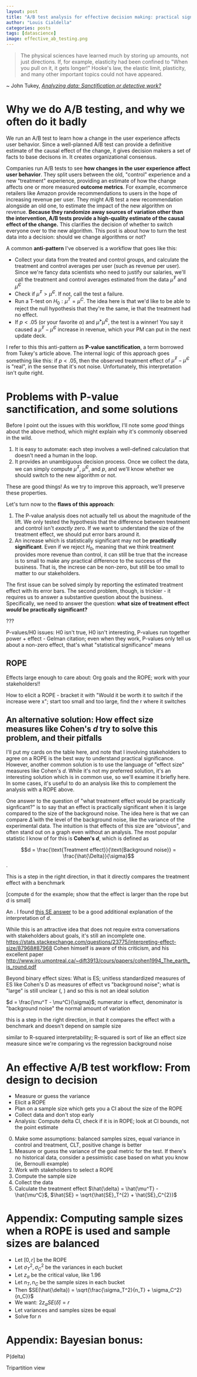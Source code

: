 ```yaml
---
layout: post
title: "A/B test analysis for effective decision making: practical significance, not statistical significance"
author: "Louis Cialdella"
categories: posts
tags: [datascience]
image: effective_ab_testing.png
---
```




> The physical sciences have learned much by storing up amounts, not just directions. If, for example, elasticity had been confined to "When you pull on it, it gets longer!" Hooke's law, the elastic limit, plasticity, and many other important topics could not have appeared.

~ John Tukey, [_Analyzing data: Sanctification or detective work?_](https://garstats.files.wordpress.com/2016/08/tukey-ap-1969.pdf)


# Why we do A/B testing, and why we often do it badly

We run an A/B test to learn how a change in the user experience affects user behavior. Since a well-planned A/B test can provide a definitive estimate of the causal effect of the change, it gives decision makers a set of facts to base decisons in. It creates organizational consensus.

Companies run A/B tests to see **how changes in the user experience affect user behavior**. They split users between the old, "control" experience and a new "treatment" experience, providing an estimate of how the change affects one or more measured **outcome metrics**. For example, ecommerce retailers like Amazon provide recommendations to users in the hope of increasing revenue per user. They might A/B test a new recommendation alongside an old one, to estimate the impact of the new algorithm on revenue. **Because they randomize away sources of variation other than the intervention, A/B tests provide a high-quality estimate of the causal effect of the change.** This clarifies the decision of whether to switch everyone over to the new algorithm. This post is about how to turn the test data into a decision: should we change algorithms or not?

A common **anti-pattern** I've observed is a workflow that goes like this:
  - Collect your data from the treated and control groups, and calculate the treatment and control averages per user (such as revenue per user). Since we're fancy data scientists who need to justify our salaries, we'll call the treatment and control averages estimated from the data $\hat{\mu}^T$ and  $\hat{\mu}^C$
  - Check if $\hat{\mu}^T > \hat{\mu}^C$. If not, call the test a failure.
  - Run a T-test on $H_0:\mu^T = \mu^C$. The idea here is that we'd like to be able to reject the null hypothesis that they're the same, ie that the treatment had no effect.
  - If $p < .05$ (or your favorite $\alpha$) and $\hat{\mu}^ > \hat{\mu}^C$, the test is a winner! You say it caused a $\hat{\mu}^T - \hat{\mu}^C$ increase in revenue, which your PM can put in the next update deck.

I refer to this this anti-pattern as **P-value sanctification**, a term borrowed from Tukey's article above. The internal logic of this approach goes something like this: if $p < .05$, then the observed treatment effect of $\hat{\mu}^T - \hat{\mu}^C$ is "real", in the sense that it's not noise. Unfortunately, this interpretation isn't quite right.

# Problems with P-value sanctification, and some solutions

Before I point out the issues with this workflow, I'll note some _good_ things about the above method, which might explain why it's commonly observed in the wild.

1. It is easy to automate: each step involves a well-defined calculation that doesn't need a human in the loop. 
2. It provides an unambiguous decision process. Once we collect the data, we can simply compute $\hat{\mu}^T$, $\hat{\mu}^C$, and $p$, and we'll know whether we should switch to the new algorithm or not.

These are good things! As we try to improve this approach, we'll preserve these properties.

Let's turn now to the **flaws of this approach**:

1. The P-value analysis does not actually tell us about the magnitude of the lift. We only tested the hypothesis that the difference between treatment and control isn't _exactly_ zero. If we want to understand the size of the treatment effect, we should put error bars around it.
2. An increase which is statistically significant may not be **practically significant**. Even if we reject $H_0$, meaning that we think treatment provides more revenue than control, it can still be true that the increase is to small to make any practical difference to the success of the business. That is, the increse can be non-zero, but still be too small to matter to our stakeholders.

The first issue can be solved simply by reporting the estimated treatment effect with its error bars. The second problem, though, is trickier - it requires us to answer a substantive question about the business. Specifically, we need to answer the question: **what size of treatment effect _would_ be practically significant?** 

???

P-values/H0 issues: H0 isn't true, H0 isn't interesting, P-values run together power + effect - Gelman citation; even when they work, P-values only tell us about a non-zero effect, that's what "statistical significance" means

## ROPE

Effects large enough to care about: Org goals and the ROPE; work with your stakeholders!!

How to elicit a ROPE - bracket it with "Would it be worth it to switch if the increase were x"; start too small and too large, find the r where it switches

## An alternative solution: How effect size measures like Cohen's $d$ try to solve this problem, and their pitfalls

I'll put my cards on the table here, and note that I involving stakeholders to agree on a ROPE is the best way to understand practical significance. However, another common solution is to use the language of "effect size" measures like Cohen's $d$. While it's not my preferred solution, it's an interesting solution which is in common use, so we'll examine it briefly here. In some cases, it's useful to do an analysis like this to complement the analysis with a ROPE above.

One answer to the question of "what treatment effect would be practically signficant?" is to say that an effect is practically significant when it is large compared to the size of the background noise. The idea here is that we can compare $\hat{\Delta}$ with the level of the background noise, like the variance of the experimental data. The intuition is that effects of this size are "obvious", and often stand out on a graph even without an analysis. The most popular statistic I know of for this is **Cohen's $d$**, which is defined as

$$d = \frac{\text{Treatment effect}}{\text{Background noise}} = \frac{\hat{\Delta}}{\sigma}$$.

This is a step in the right direction, in that it directly compares the treatment effect with a benchmark

[compute d for the example; show that the effect is larger than the rope but d is small]

An . I found [this SE answer](https://stats.stackexchange.com/questions/469203/what-is-the-intuition-behind-cohens-d) to be a good additional explanation of the interpretation of $d$.

While this is an attractive idea that does not require extra conversations with stakeholders about goals, it's still an incomplete one. https://stats.stackexchange.com/questions/23775/interpreting-effect-size/87968#87968 Cohen himself is aware of this criticism, and his excellent paper http://www.iro.umontreal.ca/~dift3913/cours/papers/cohen1994_The_earth_is_round.pdf

Beyond binary effect sizes: What is ES; unitless standardized measures of ES like Cohen's D as measures of effect vs "background noise"; what is "large" is still unclear (, ) and so this is not an ideal solution

$d = \frac{\mu^T - \mu^C}{\sigma}$; numerator is effect, denominator is "background noise" the normal amount of variation

this is a step in the right direction, in that it compares the effect with a benchmark and doesn't depend on sample size

similar to R-squared interpretability; R-squared is sort of like an effect size measure since we're comparing vs the regression background noise



# An effective A/B test workflow: From design to decision

- Measure or guess the variance
- Elicit a ROPE
- Plan on a sample size which gets you a CI about the size of the ROPE
- Collect data and don't stop early
- Analysis: Compute delta CI, check if it is in ROPE; look at CI bounds, not the point estimate

0. Make some assumptions: balanced samples sizes, equal variance in control and treatment, CLT, positive change is better
1. Measure or guess the variance of the goal metric for the test. If there's no historical data, consider a pessimistic case based on what you know (ie, Bernoulli example)
2. Work with stakeholders to select a ROPE
3. Compute the sample size
4. Collect the data
5. Calculate the treatment effect $\hat{\delta} = \hat{\mu^T} - \hat{\mu^C}$, $\hat{SE} = \sqrt{\hat{SE}_T^{2} + \hat{SE}_C^{2}}$

# Appendix: Computing sample sizes when a ROPE is used and sample sizes are balanced

- Let $[0, r]$ be the ROPE
- Let $\sigma_T^2, \sigma_C^2$ be the variances in each bucket
- Let $z_\alpha$ be the critical value, like 1.96
- Let $n_T, n_C$ be the sample sizes in each bucket
- Then $SE(\hat{\delta}) = \sqrt{\frac{\sigma_T^2}{n_T} + \sigma_C^2}{n_C}}$
- We want: $2z_\alpha SE(\hat{\delta}) = r$
- Let variances and samples sizes be equal
- Solve for $n$

# Appendix: Bayesian bonus:

P(delta)

Tripartition view
